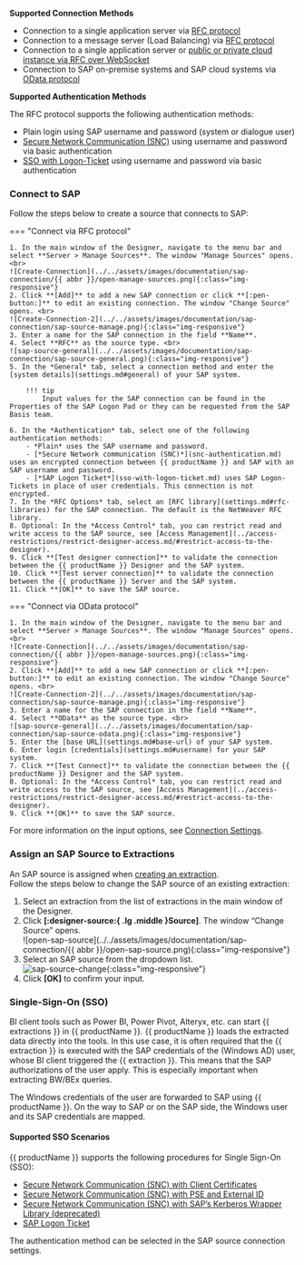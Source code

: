 


**Supported Connection Methods** 


- Connection to a single application server via [RFC protocol](settings.md/#source-type-rfc)
- Connection to a message server (Load Balancing) via [RFC protocol](settings.md/#source-type-rfc)
- Connection to a single application server or [public or private cloud instance via RFC over WebSocket](../../knowledge-base/access-data-in-the-sap-public-cloud.md)
- Connection to SAP on-premise systems and SAP cloud systems via [OData protocol](settings.md/#source-type-odata)

**Supported Authentication Methods** 

The RFC protocol supports the following authentication methods:

- Plain login using SAP username and password (system or dialogue user)
- [Secure Network Communication (SNC)](snc-authentication.md) using username and password via basic authentication
- [SSO with Logon-Ticket](sso-with-logon-ticket.md) using username and password via basic authentication

### Connect to SAP

Follow the steps below to create a source that connects to SAP:

=== "Connect via RFC protocol"

	1. In the main window of the Designer, navigate to the menu bar and select **Server > Manage Sources**. The window "Manage Sources" opens.  <br>
	![Create-Connection](../../assets/images/documentation/sap-connection/{{ abbr }}/open-manage-sources.png){:class="img-responsive"}
	2. Click **[Add]** to add a new SAP connection or click **[:pen-button:]** to edit an existing connection. The window "Change Source" opens. <br>
	![Create-Connection-2](../../assets/images/documentation/sap-connection/sap-source-manage.png){:class="img-responsive"}
	3. Enter a name for the SAP connection in the field **Name**.
	4. Select **RFC** as the source type. <br>
	![sap-source-general](../../assets/images/documentation/sap-connection/sap-source-general.png){:class="img-responsive"}
	5. In the *General* tab, select a connection method and enter the [system details](settings.md#general) of your SAP system. 

		!!! tip
			Input values for the SAP connection can be found in the Properties of the SAP Logon Pad or they can be requested from the SAP Basis team.
					
	6. In the *Authentication* tab, select one of the following authentication methods:
		- *Plain* uses the SAP username and password.
		- [*Secure Network communication (SNC)*](snc-authentication.md) uses an encrypted connection between {{ productName }} and SAP with an SAP username and password.
		- [*SAP Logon Ticket*](sso-with-logon-ticket.md) uses SAP Logon-Tickets in place of user credentials. This connection is not encrypted.
	7. In the *RFC Options* tab, select an [RFC library](settings.md#rfc-libraries) for the SAP connection. The default is the NetWeaver RFC library.
	8. Optional: In the *Access Control* tab, you can restrict read and write access to the SAP source, see [Access Management](../access-restrictions/restrict-designer-access.md/#restrict-access-to-the-designer).
	9. Click **[Test designer connection]** to validate the connection between the {{ productName }} Designer and the SAP system. 
	10. Click **[Test server connection]** to validate the connection between the {{ productName }} Server and the SAP system. 
	11. Click **[OK]** to save the SAP source.

=== "Connect via OData protocol"

	1. In the main window of the Designer, navigate to the menu bar and select **Server > Manage Sources**. The window "Manage Sources" opens.  <br>
	![Create-Connection](../../assets/images/documentation/sap-connection/{{ abbr }}/open-manage-sources.png){:class="img-responsive"}
	2. Click **[Add]** to add a new SAP connection or click **[:pen-button:]** to edit an existing connection. The window "Change Source" opens. <br>
	![Create-Connection-2](../../assets/images/documentation/sap-connection/sap-source-manage.png){:class="img-responsive"}
	3. Enter a name for the SAP connection in the field **Name**.
	4. Select **OData** as the source type. <br>
	![sap-source-general](../../assets/images/documentation/sap-connection/sap-source-odata.png){:class="img-responsive"}
	5. Enter the [base URL](settings.md#base-url) of your SAP system.
	6. Enter login [credentials](settings.md#username) for your SAP system.
	7. Click **[Test Connect]** to validate the connection between the {{ productName }} Designer and the SAP system.  
	8. Optional: In the *Access Control* tab, you can restrict read and write access to the SAP source, see [Access Management](../access-restrictions/restrict-designer-access.md/#restrict-access-to-the-designer).
	9. Click **[OK]** to save the SAP source.

	
For more information on the input options, see [Connection Settings](settings.md).

### Assign an SAP Source to Extractions

An SAP source is assigned when [creating an extraction](../../getting-started.md/#create-an-extraction). <br>
Follow the steps below to change the SAP source of an existing extraction:

1. Select an extraction from the list of extractions in the main window of the Designer.
2. Click **[:designer-source:{ .lg .middle }Source]**. The window “Change Source” opens.<br>
![open-sap-source](../../assets/images/documentation/sap-connection/{{ abbr }}/open-sap-source.png){:class="img-responsive"}
3. Select an SAP source from the dropdown list.<br>
![sap-source-change](../../assets/images/documentation/sap-connection/sap-source-change.png){:class="img-responsive"}
4. Click **[OK]** to confirm your input.

### Single-Sign-On (SSO)

BI client tools such as Power BI, Power Pivot, Alteryx, etc. can start {{ extractions }} in {{ productName }}. 
{{ productName }} loads the extracted data directly into the tools. 
In this use case, it is often required that the {{ extraction }} is executed with the SAP credentials of the (Windows AD) user, whose BI client triggered the {{ extraction }}. 
This means that the SAP authorizations of the user apply. This is especially important when extracting BW/BEx queries.

The Windows credentials of the user are forwarded to SAP using {{ productName }}. 
On the way to SAP or on the SAP side, the Windows user and its SAP credentials are mapped.

#### Supported SSO Scenarios

{{ productName }} supports the following procedures for Single Sign-On (SSO):

- [Secure Network Communication (SNC) with Client Certificates](../../knowledge-base/sso-with-client-certificates.md)
- [Secure Network Communication (SNC) with PSE and External ID](../../knowledge-base/sso-with-external-id.md)
- [Secure Network Communication (SNC) with SAP’s Kerberos Wrapper Library (deprecated)](../../knowledge-base/sso-with-kerberos-snc.md)
- [SAP Logon Ticket](../../knowledge-base/sso-with-logon-ticket.md)

The authentication method can be selected in the SAP source connection settings.
